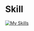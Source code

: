 # Skill
[![My Skills](https://skillicons.dev/icons?i=js,html,css,tailwind,react,vue,angular,next,python,docker,bun,mongodb,mysql,postgresql,figma,npm,postman,&theme=dark)](https://skillicons.dev)

